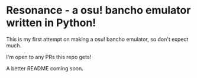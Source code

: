 # Resonance - a osu! bancho emulator written in Python!

This is my first attempt on making a osu! bancho emulator, so don't expect much.

I'm open to any PRs this repo gets!

A better README coming soon.
